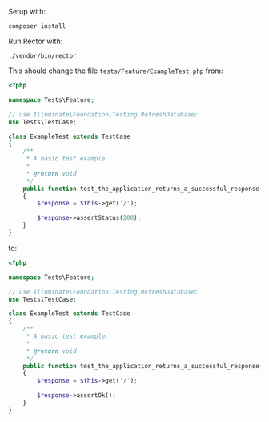 
Setup with:

```shell
composer install
```

Run Rector with:

```shell
./vendor/bin/rector
```

This should change the file `tests/Feature/ExampleTest.php` from:

```php
<?php

namespace Tests\Feature;

// use Illuminate\Foundation\Testing\RefreshDatabase;
use Tests\TestCase;

class ExampleTest extends TestCase
{
    /**
     * A basic test example.
     *
     * @return void
     */
    public function test_the_application_returns_a_successful_response()
    {
        $response = $this->get('/');

        $response->assertStatus(200);
    }
}

```

to:

```php
<?php

namespace Tests\Feature;

// use Illuminate\Foundation\Testing\RefreshDatabase;
use Tests\TestCase;

class ExampleTest extends TestCase
{
    /**
     * A basic test example.
     *
     * @return void
     */
    public function test_the_application_returns_a_successful_response()
    {
        $response = $this->get('/');

        $response->assertOk();
    }
}

```
